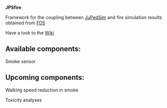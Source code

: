 **JPSfire**

Framework for the coupling between [JuPedSim](http://jupedsim.org) and fire simulation results obtained from [FDS](https://github.com/firemodels/fds-smv)


Have a look to the [Wiki](https://cst.version.fz-juelich.de/jupedsim/JPSfire/wikis/home)


Available components:
--------------------

Smoke sensor


Upcoming components:
-------------------

Walking speed reduction in smoke

Toxicity analyses